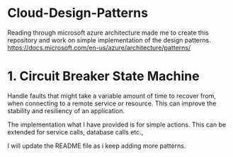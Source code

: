 # Cloud-Design-Patterns

Reading through microsoft azure architecture made me to create this repository and work on simple implementation of the design patterns.
https://docs.microsoft.com/en-us/azure/architecture/patterns/

# 1. Circuit Breaker State Machine

Handle faults that might take a variable amount of time to recover from, when connecting to a remote service or resource. This can improve the stability and resiliency of an application.

The implementation what I have provided is for simple actions. This can be extended for service calls, database calls etc.,

I will update the README file as i keep adding more patterns.
